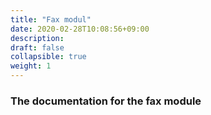 ```yaml
---
title: "Fax modul"
date: 2020-02-28T10:08:56+09:00
description: 
draft: false
collapsible: true
weight: 1
---
```


### The documentation for the fax module